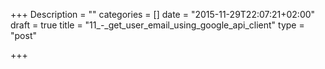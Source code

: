 +++
Description = ""
categories = []
date = "2015-11-29T22:07:21+02:00"
draft = true
title = "11_-_get_user_email_using_google_api_client"
type = "post"

+++

